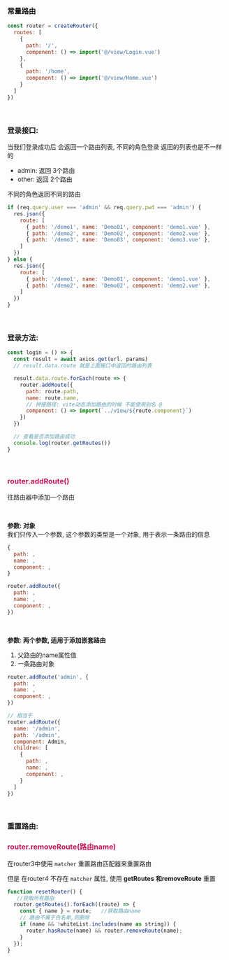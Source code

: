 ### 常量路由
```js
const router = createRouter({
  routes: [
    {
      path: '/',
      component: () => import('@/view/Login.vue')
    },
    {
      path: '/home',
      component: () => import('@/view/Home.vue')
    }
  ]
})
```

<br>

### 登录接口:
当我们登录成功后 会返回一个路由列表, 不同的角色登录 返回的列表也是不一样的
- admin: 返回 3个路由
- other: 返回 2个路由

不同的角色返回不同的路由
```js
if (req.query.user === 'admin' && req.query.pwd === 'admin') {
  res.json({
    route: [
      { path: '/demo1', name: 'Demo01', component: 'demo1.vue' },
      { path: '/demo2', name: 'Demo02', component: 'demo2.vue' },
      { path: '/demo3', name: 'Demo03', component: 'demo3.vue' },
    ]
  })
} else {
  res.json({
    route: [
      { path: '/demo1', name: 'Demo01', component: 'demo1.vue' },
      { path: '/demo2', name: 'Demo02', component: 'demo2.vue' },
    ]
  })
}
```

<br>

### 登录方法:
```js
const login = () => {
  const result = await axios.get(url, params)
  // result.data.route 就是上面接口中返回的路由列表

  result.data.route.forEach(route => {
    router.addRoute({
      path: route.path,
      name: route.name,
      // 拼接路径: vite动态添加路由的时候 不能使用别名 @
      component: () => import(`../view/${route.component}`)
    })
  })

  // 查看是否添加路由成功
  console.log(router.getRoutes())
}
```

<br>

### **<font color='#C2185B'>router.addRoute()</font>**
往路由器中添加一个路由

<br>

**参数: 对象**   
我们只传入一个参数, 这个参数的类型是一个对象, 用于表示一条路由的信息
```js
{
  path: ,
  name: ,
  component: ,
}

router.addRoute({
  path: ,
  name: ,
  component: ,
})
```

<br>

**参数: 两个参数, 适用于添加嵌套路由**  
1. 父路由的name属性值
2. 一条路由对象
```js
router.addRoute('admin', {
  path: ,
  name: ,
  component: ,
})

// 相当于
router.addRoute({
  name: '/admin',
  path: '/admin',
  component: Admin,
  children: [
    {
      path: ,
      name: ,
      component: ,
    }
  ]
})
```

<br>

### 重置路由: 
### **<font color='#C2185B'>router.removeRoute(路由name)</font>**
在router3中使用 ``matcher`` 重置路由匹配器来重置路由

但是 在router4 不存在 ``matcher`` 属性, 使用 **getRoutes** **和removeRoute** 重置

```js
function resetRouter() {
   //获取所有路由
  router.getRoutes().forEach((route) => {
    const { name } = route;   //获取路由name
    // 路由不属于白名单,则删除
    if (name && !whiteList.includes(name as string)) {      
      router.hasRoute(name) && router.removeRoute(name);
    }
  });
}
```